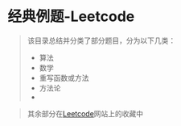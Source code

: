 # 经典例题-Leetcode

> 该目录总结并分类了部分题目，分为以下几类：
> - 算法
> - 数学
> - 重写函数或方法
> - 方法论
> - 

> 其余部分在[Leetcode](https://leetcode.cn)网站上的收藏中